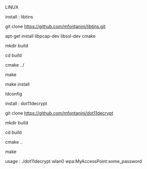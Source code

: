 LINUX 


install : libtins

git clone https://github.com/mfontanini/libtins.git

apt-get install libpcap-dev libssl-dev cmake

mkdir build

cd build

cmake ../

make

make install

ldconfig

install : dot11decrypt

git clone https://github.com/mfontanini/dot11decrypt

mkdir build

cd build

cmake ..

make

usage : ./dot11decrypt wlan0 wpa:MyAccessPoint:some_password
